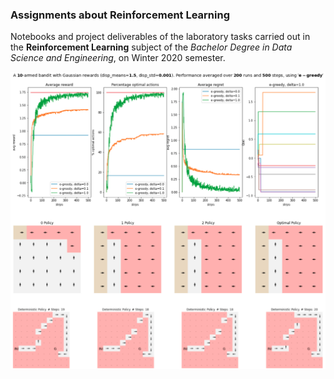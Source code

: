 ### Assignments about Reinforcement Learning

Notebooks and project deliverables of the laboratory tasks carried out in the **Reinforcement Learning** subject of the *Bachelor Degree in Data Science and Engineering*, on Winter 2020 semester.



![](images/img.png)

